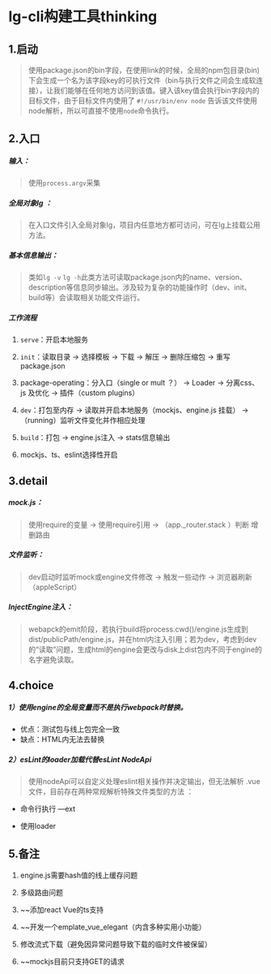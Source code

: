 # lg-cli构建工具thinking

## 1.启动

> 使用package.json的bin字段，在使用link的时候，全局的npm包目录(bin)下会生成一个名为该字段key的可执行文件（bin与执行文件之间会生成软连接），让我们能够在任何地方访问到该值。键入该key值会执行bin字段内的目标文件，由于目标文件内使用了 `#!/usr/bin/env node` 告诉该文件使用node解析，所以可直接不使用`node`命令执行。

## 2.入口

##### 输入：

> 使用`process.argv`采集

##### 全局对象lg ：

> 在入口文件引入全局对象lg，项目内任意地方都可访问，可在lg上挂载公用方法。

##### 基本信息输出：

> 类如`lg -v` `lg -h`此类方法可读取package.json内的name、version、description等信息同步输出。涉及较为复杂的功能操作时（dev、init、build等）会读取相关功能文件运行。

##### 工作流程 

1. `serve`：开启本地服务

2. `init`：读取目录 -> 选择模板 -> 下载 -> 解压 -> 删除压缩包 -> 重写package.json

3. package-operating：分入口（single or mult ？） -> Loader -> 分离css、js 及优化 -> 插件（custom plugins） 

4. `dev`：打包至内存 -> 读取并开启本地服务（mockjs、engine.js 挂载） -> （running）监听文件变化并作相应处理

5. `build`：打包 -> engine.js注入 -> stats信息输出

6. mockjs、ts、eslint选择性开启

## 3.detail

##### mock.js：

> 使用require的变量 -> 使用require引用 -> （app._router.stack ）判断 增删路由

##### 文件监听：


> dev启动时监听mock或engine文件修改 -> 触发一些动作 -> 浏览器刷新（appleScript）

##### InjectEngine注入：

> webapck的emit阶段，若执行build将process.cwd()/engine.js生成到dist/publicPath/engine.js，并在html内注入引用；若为dev，考虑到dev的“读取”问题，生成html的engine会更改与disk上dist包内不同于engine的名字避免读取。

## 4.choice

##### 1）使用engine的全局变量而不是执行webpack时替换。

* 优点：测试包与线上包完全一致
* 缺点：HTML内无法去替换

##### 2）esLint的loader加载代替esLint NodeApi

> 使用nodeApi可以自定义处理eslint相关操作并决定输出，但无法解析 .vue 文件，目前存在两种常规解析特殊文件类型的方法 ：

* 命令行执行 —ext

* 使用loader

## 5.备注

1. engine.js需要hash值的线上缓存问题

2. 多级路由问题

3. ~~添加react Vue的ts支持

4. ~~开发一个emplate_vue_elegant（内含多种实用小功能）

5. 修改流式下载（避免因异常问题导致下载的临时文件被保留）

6. ~~mockjs目前只支持GET的请求
	